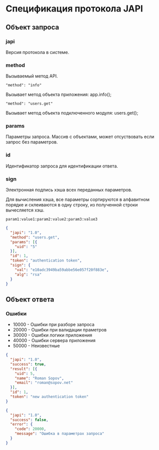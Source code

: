 # Спецификация протокола JAPI

## Объект запроса

### japi

Версия протокола в системе.

### method

Вызываемый метод API.

```"method": "info"```

Вызывает метод объекта приложения: app.info();

```"method": "users.get"```

Вызывает метод объекта подключенного модуля: users.get();

### params

Параметры запроса. Массив с объектами, может отсуствовать если запрос без параметров.

### id

Идентификатор запроса для идентификации ответа.

### sign

Электронная подпись хэша всех переданных параметров. 

Для вычисления хэша, все параметры сортируются в алфавитном порядке и склеиваются в одну строку, из полученной строки вычесляется хэш.

```
param1:value1:param2:value2:param3:value3
```

```json
{
  "japi": "1.0",
  "method": "users.get",
  "params": [{
    "uid": "5"
  }],
  "id": 1,
  "token": "authentication token",
  "sign": {
    "val": "e10adc3949ba59abbe56e057f20f883e",
    "alg": "rsa"
  }
}
```

## Объект ответа

### Ошибки

 - 10000 - Ошибки при разборе запроса
 - 20000 - Ошибки при валидации праметров
 - 30000 - Ошибки логики приложения
 - 40000 - Ошибки сервера приложения
 - 50000 - Неизвестные

```json
{
  "japi": "1.0",
  "success": true,
  "result": [{
    "uid": 5,
    "name": "Roman Sopov",
    "email": "roman@sopov.net"
  }],
  "id": 1,
  "token": "new authentication token"
}
```

```json
{
  "japi": "1.0",
  "success": false,
  "error": {
    "code": 20000,
    "message": "Ошибка в параметрах запроса"
  }
}
```
